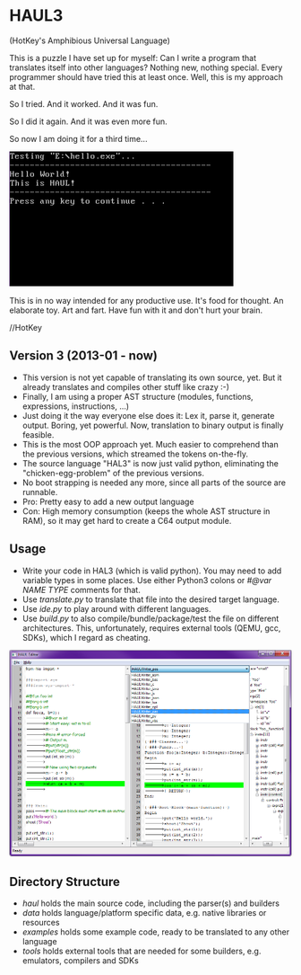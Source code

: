 # HAUL3
(HotKey's Amphibious Universal Language)

This is a puzzle I have set up for myself: Can I write a program that translates itself into other languages? Nothing new, nothing special. Every programmer should have tried this at least once. Well, this is my approach at that.

So I tried. And it worked. And it was fun.

So I did it again. And it was even more fun.

So now I am doing it for a third time...

![Hello HAUL](https://github.com/hotkeymuc/haul/raw/master/haul3/data/media/build_hello.gif "Hello HAUL")


This is in no way intended for any productive use. It's food for thought. An elaborate toy. Art and fart.
Have fun with it and don't hurt your brain.

//HotKey


## Version 3 (2013-01 - now)
* This version is not yet capable of translating its own source, yet. But it already translates and compiles other stuff like crazy :-)
* Finally, I am using a proper AST structure (modules, functions, expressions, instructions, ...)
* Just doing it the way everyone else does it: Lex it, parse it, generate output. Boring, yet powerful. Now, translation to binary output is finally feasible.
* This is the most OOP approach yet. Much easier to comprehend than the previous versions, which streamed the tokens on-the-fly.
* The source language "HAL3" is now just valid python, eliminating the "chicken-egg-problem" of the previous versions.
* No boot strapping is needed any more, since all parts of the source are runnable.
* Pro: Pretty easy to add a new output language
* Con: High memory consumption (keeps the whole AST structure in RAM), so it may get hard to create a C64 output module.

## Usage
* Write your code in HAL3 (which is valid python). You may need to add variable types in some places. Use either Python3 colons or *#@var NAME TYPE* comments for that.
* Use *translate.py* to translate that file into the desired target language.
* Use *ide.py* to play around with different languages.
* Use *build.py* to also compile/bundle/package/test the file on different architectures. This, unfortunately, requires external tools (QEMU, gcc, SDKs), which I regard as cheating.

![HAUL IDE](https://github.com/hotkeymuc/haul/raw/master/haul3/data/media/ide_screenshot000.png "HAUL IDE")

## Directory Structure
* *haul* holds the main source code, including the parser(s) and builders
* *data* holds language/platform specific data, e.g. native libraries or resources
* *examples* holds some example code, ready to be translated to any other language
* *tools* holds external tools that are needed for some builders, e.g. emulators, compilers and SDKs
